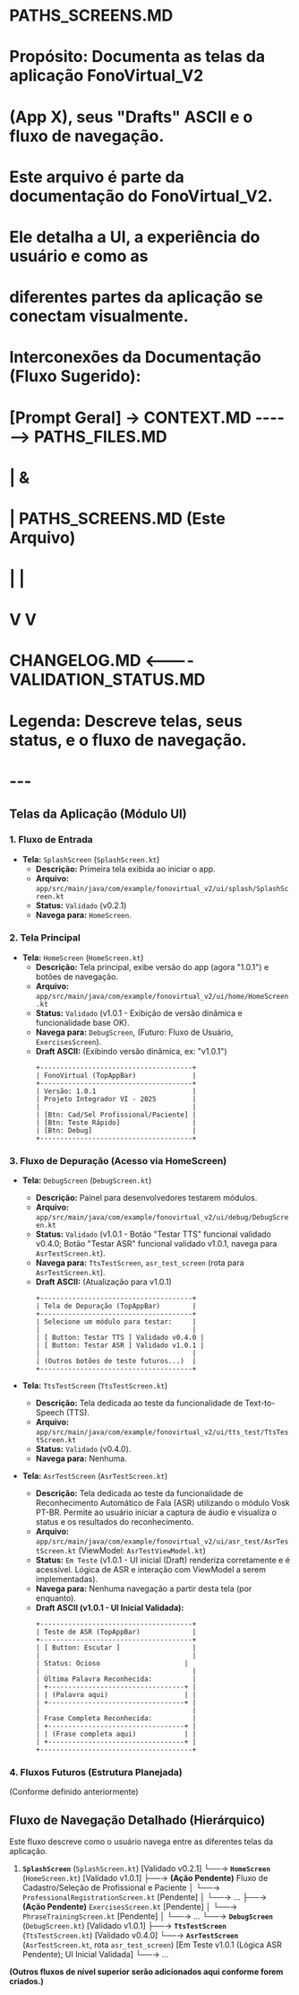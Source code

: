 # PATHS_SCREENS.MD
# Propósito: Documenta as telas da aplicação FonoVirtual_V2
#            (App X), seus "Drafts" ASCII e o fluxo de navegação.
#
# Este arquivo é parte da documentação do FonoVirtual_V2.
# Ele detalha a UI, a experiência do usuário e como as
# diferentes partes da aplicação se conectam visualmente.
#
# Interconexões da Documentação (Fluxo Sugerido):
#   [Prompt Geral] -> CONTEXT.MD ------> PATHS_FILES.MD
#                     |                     &
#                     |                  PATHS_SCREENS.MD (Este Arquivo)
#                     |                        |
#                     V                        V
#              CHANGELOG.MD <---- VALIDATION_STATUS.MD
#
# Legenda: Descreve telas, seus status, e o fluxo de navegação.
# ---

## Telas da Aplicação (Módulo UI)

### 1. Fluxo de Entrada

-   **Tela:** `SplashScreen` (`SplashScreen.kt`)
    -   **Descrição:** Primeira tela exibida ao iniciar o app.
    -   **Arquivo:** `app/src/main/java/com/example/fonovirtual_v2/ui/splash/SplashScreen.kt`
    -   **Status:** `Validado` (v0.2.1)
    -   **Navega para:** `HomeScreen`.

### 2. Tela Principal

-   **Tela:** `HomeScreen` (`HomeScreen.kt`)
    -   **Descrição:** Tela principal, exibe versão do app (agora "1.0.1") e botões
        de navegação.
    -   **Arquivo:** `app/src/main/java/com/example/fonovirtual_v2/ui/home/HomeScreen.kt`
    -   **Status:** `Validado` (v1.0.1 - Exibição de versão dinâmica e funcionalidade
        base OK).
    -   **Navega para:** `DebugScreen`, (Futuro: Fluxo de Usuário, `ExercisesScreen`).
    -   **Draft ASCII:** (Exibindo versão dinâmica, ex: "v1.0.1")
        ```
        +--------------------------------------+
        | FonoVirtual (TopAppBar)              |
        +--------------------------------------+
        | Versão: 1.0.1                        |
        | Projeto Integrador VI - 2025         |
        |                                      |
        | [Btn: Cad/Sel Profissional/Paciente] |
        | [Btn: Teste Rápido]                  |
        | [Btn: Debug]                         |
        +--------------------------------------+
        ```

### 3. Fluxo de Depuração (Acesso via HomeScreen)

-   **Tela:** `DebugScreen` (`DebugScreen.kt`)
    -   **Descrição:** Painel para desenvolvedores testarem módulos.
    -   **Arquivo:** `app/src/main/java/com/example/fonovirtual_v2/ui/debug/DebugScreen.kt`
    -   **Status:** `Validado` (v1.0.1 - Botão "Testar TTS" funcional validado v0.4.0;
        Botão "Testar ASR" funcional validado v1.0.1, navega para `AsrTestScreen.kt`).
    -   **Navega para:** `TtsTestScreen`, `asr_test_screen` (rota para `AsrTestScreen.kt`).
    -   **Draft ASCII:** (Atualização para v1.0.1)
        ```
        +--------------------------------------+
        | Tela de Depuração (TopAppBar)        |
        +--------------------------------------+
        | Selecione um módulo para testar:     |
        |                                      |
        | [ Button: Testar TTS ] Validado v0.4.0 |
        | [ Button: Testar ASR ] Validado v1.0.1 |
        |                                      |
        | (Outros botões de teste futuros...)  |
        +--------------------------------------+
        ```

-   **Tela:** `TtsTestScreen` (`TtsTestScreen.kt`)
    -   **Descrição:** Tela dedicada ao teste da funcionalidade de Text-to-Speech (TTS).
    -   **Arquivo:** `app/src/main/java/com/example/fonovirtual_v2/ui/tts_test/TtsTestScreen.kt`
    -   **Status:** `Validado` (v0.4.0).
    -   **Navega para:** Nenhuma.

-   **Tela:** `AsrTestScreen` (`AsrTestScreen.kt`)
    -   **Descrição:** Tela dedicada ao teste da funcionalidade de Reconhecimento Automático
        de Fala (ASR) utilizando o módulo Vosk PT-BR. Permite ao usuário iniciar a
        captura de áudio e visualiza o status e os resultados do reconhecimento.
    -   **Arquivo:** `app/src/main/java/com/example/fonovirtual_v2/ui/asr_test/AsrTestScreen.kt`
        (ViewModel: `AsrTestViewModel.kt`)
    -   **Status:** `Em Teste` (v1.0.1 - UI inicial (Draft) renderiza corretamente e é
        acessível. Lógica de ASR e interação com ViewModel a serem implementadas).
    -   **Navega para:** Nenhuma navegação a partir desta tela (por enquanto).
    -   **Draft ASCII (v1.0.1 - UI Inicial Validada):**
        ```
        +--------------------------------------+
        | Teste de ASR (TopAppBar)             |
        +--------------------------------------+
        | [ Button: Escutar ]                  |
        |                                      |
        | Status: Ocioso                     |
        |                                      |
        | Última Palavra Reconhecida:          |
        | +----------------------------------+ |
        | | (Palavra aqui)                   | |
        | +----------------------------------+ |
        |                                      |
        | Frase Completa Reconhecida:          |
        | +----------------------------------+ |
        | | (Frase completa aqui)            | |
        | +----------------------------------+ |
        +--------------------------------------+
        ```

### 4. Fluxos Futuros (Estrutura Planejada)

(Conforme definido anteriormente)

## Fluxo de Navegação Detalhado (Hierárquico)

Este fluxo descreve como o usuário navega entre as diferentes telas da aplicação.

1.  **`SplashScreen`** (`SplashScreen.kt`) [Validado v0.2.1]
    └──→ **`HomeScreen`** (`HomeScreen.kt`) [Validado v1.0.1]
        ├──→ **(Ação Pendente)** Fluxo de Cadastro/Seleção de Profissional e Paciente
        │     └──→ `ProfessionalRegistrationScreen.kt` [Pendente]
        │     └──→ ...
        ├──→ **(Ação Pendente)** `ExercisesScreen.kt` [Pendente]
        │     └──→ `PhraseTrainingScreen.kt` [Pendente]
        │     └──→ ...
        └──→ **`DebugScreen`** (`DebugScreen.kt`) [Validado v1.0.1]
            ├──→ **`TtsTestScreen`** (`TtsTestScreen.kt`) [Validado v0.4.0]
            └──→ **`AsrTestScreen`** (`AsrTestScreen.kt`, rota `asr_test_screen`)
                 [Em Teste v1.0.1 (Lógica ASR Pendente); UI Inicial Validada]
            └──→ ...

**(Outros fluxos de nível superior serão adicionados aqui conforme forem criados.)**
